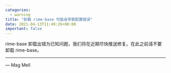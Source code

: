 ```yaml
---
categories:
  - warning
title: "卸载 rime-base 可能会导致配置错误"
date: 2021-04-13T11:49:26+08:00
important: false
---
```


rime-base 卸载出错为已知问题，我们将在近期尽快推送修复。在此之前请不要卸载 rime-base。

---

— Mag Mell
